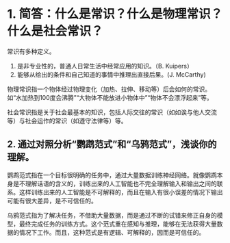 # 1. 简答：什么是常识？什么是物理常识？什么是社会常识？



常识有多种定义。



1. 是非专业性的，普通人日常生活中经常应用的知识。（B. Kuipers）
2. 能够从给出的条件和自己知道的事情中推理出直接后果。(J. McCarthy)



物理常识指一个物体经过物理变化（加热、拉伸、移动等）后会如何的常识。如“水加热到100度会沸腾”“大物体不能放进小物体中”“物体不会漂浮起来”等。



社会常识指是关于社会最基本的知识，包括人际交往的常识（如如诶与他人交流等）与社会运作的常识（如遵守法律等）等。



## 2. 通过对照分析“鹦鹉范式”和“乌鸦范式”，浅谈你的理解。



鹦鹉范式指在一个目标很明确的任务中，通过大量数据训练神经网络。就像鹦鹉本身是不理解话语的含义的，训练出来的人工智能也不完全理解输入和输出之间的联系。这样训练出来的人工智能是不可解释的，而且在输入有很小误差的情况下输出可能有很大差异，是不可信任的。



乌鸦范式指为了解决任务，不借助大量数据，而是通过不断的试错来修正自身的模型，最终完成任务的训练方式。这个范式重在感知与推理，能够在无法获得大量数据的情况下工作。而且，这种范式是有逻辑、可解释的，因而是可信任的。